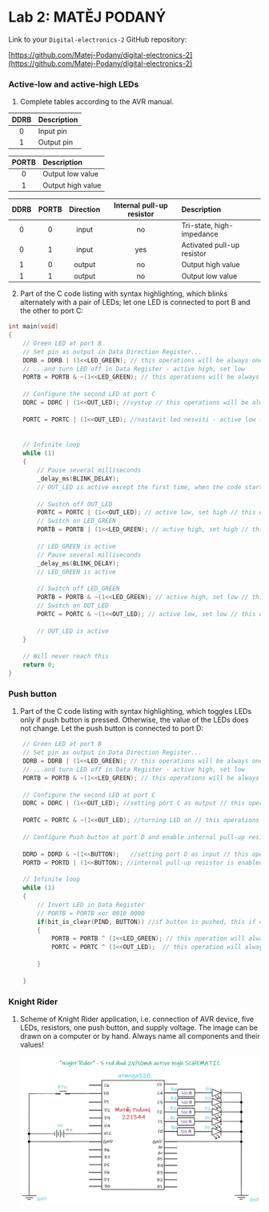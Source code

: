 # Lab 2: MATĚJ PODANÝ

Link to your `Digital-electronics-2` GitHub repository:

   [https://github.com/Matej-Podany/digital-electronics-2](https://github.com/Matej-Podany/digital-electronics-2)


### Active-low and active-high LEDs

1. Complete tables according to the AVR manual.

| **DDRB** | **Description** |
| :-: | :-- |
| 0 | Input pin |
| 1 | Output pin |

| **PORTB** | **Description** |
| :-: | :-- |
| 0 | Output low value |
| 1 | Output high value |

| **DDRB** | **PORTB** | **Direction** | **Internal pull-up resistor** | **Description** |
| :-: | :-: | :-: | :-: | :-- |
| 0 | 0 | input | no | Tri-state, high-impedance |
| 0 | 1 | input | yes | Activated pull-up resistor |
| 1 | 0 | output | no | Output high value |
| 1 | 1 | output | no | Output low value |

2. Part of the C code listing with syntax highlighting, which blinks alternately with a pair of LEDs; let one LED is connected to port B and the other to port C:

```c
int main(void)
{
    // Green LED at port B
    // Set pin as output in Data Direction Register...
    DDRB = DDRB | (1<<LED_GREEN); // this operations will be always one
    // ...and turn LED off in Data Register - active high, set low
    PORTB = PORTB & ~(1<<LED_GREEN); // this operations will be always zero

    // Configure the second LED at port C
	DDRC = DDRC | (1<<OUT_LED); //vystup // this operations will be always one
	
	PORTC = PORTC | (1<<OUT_LED); //nastavit led nesviti - active low - set high // this operations will be always one


    // Infinite loop
    while (1)
    {
        // Pause several milliseconds
        _delay_ms(BLINK_DELAY);
		// OUT_LED is active except the first time, when the code starts

		// Switch off OUT_LED
		PORTC = PORTC | (1<<OUT_LED); // active low, set high // this operations will be always one
        // Switch on LED_GREEN
		PORTB = PORTB | (1<<LED_GREEN); // active high, set high // this operations will be always one
		
		// LED_GREEN is active 
		// Pause several milliseconds
        _delay_ms(BLINK_DELAY);
		// LED_GREEN is active
		
		// Switch off LED_GREEN
		PORTB = PORTB & ~(1<<LED_GREEN); // active high, set low // this operations will be always zero
		// Switch on OUT_LED
		PORTC = PORTC & ~(1<<OUT_LED); // active low, set low // this operations will be always zero
		
		// OUT_LED is active
    }

    // Will never reach this
    return 0;
}
```


### Push button

1. Part of the C code listing with syntax highlighting, which toggles LEDs only if push button is pressed. Otherwise, the value of the LEDs does not change. Let the push button is connected to port D:

```c
	// Green LED at port B
    // Set pin as output in Data Direction Register...
    DDRB = DDRB | (1<<LED_GREEN); // this operations will be always one
    // ...and turn LED off in Data Register - active high, set low
    PORTB = PORTB & ~(1<<LED_GREEN); // this operations will be always zero

    // Configure the second LED at port C
    DDRC = DDRC | (1<<OUT_LED); //setting port C as output // this operations will be always one
    
	PORTC = PORTC & ~(1<<OUT_LED); //turning LED on // this operations will be always zero
	
    // Configure Push button at port D and enable internal pull-up resistor
	
	DDRD = DDRD & ~(1<<BUTTON);   //setting port D as input // this operation is always zero
	PORTD = PORTD | (1<<BUTTON); //internal pull-up resistor is enabled // this operation is always one
	
    // Infinite loop
    while (1)
    {
		// Invert LED in Data Register
		// PORTB = PORTB xor 0010 0000
		if(bit_is_clear(PIND, BUTTON)) //if button is pushed, this if condition is not skipped
		{	
			PORTB = PORTB ^ (1<<LED_GREEN); // this operation will always inverse value of PORTB
			PORTC = PORTC ^ (1<<OUT_LED);  // this operation will always inverse value of PORTC
			
		}
        
    }
```


### Knight Rider

1. Scheme of Knight Rider application, i.e. connection of AVR device, five LEDs, resistors, one push button, and supply voltage. The image can be drawn on a computer or by hand. Always name all components and their values!

   ![Schematic](https://github.com/Matej-Podany/digital-electronics-2/blob/main/Labs/02-leds/images/schematic.jpg "Schematic")